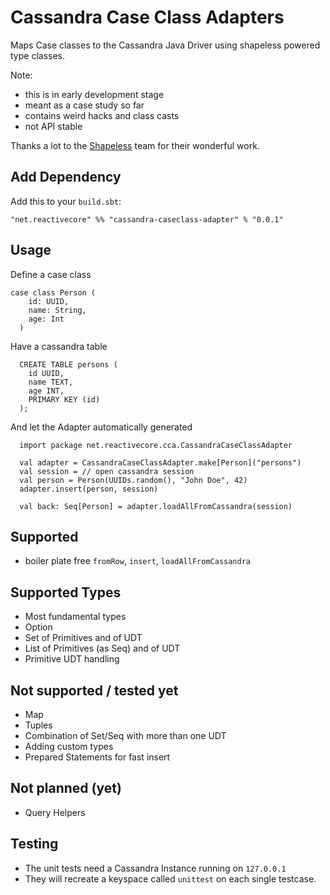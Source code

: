 Cassandra Case Class Adapters
=============================

Maps Case classes to the Cassandra Java Driver using shapeless powered type classes.

Note: 

* this is in early development stage
* meant as a case study so far
* contains weird hacks and class casts
* not API stable

Thanks a lot to the [Shapeless](https://github.com/milessabin/shapeless) team for their wonderful work.

Add Dependency
--------------

Add this to your `build.sbt`:

    "net.reactivecore" %% "cassandra-caseclass-adapter" % "0.0.1"

Usage
-----

Define a case class

    case class Person (
        id: UUID,
        name: String,
        age: Int
      )
      
Have a cassandra table
      
      
      CREATE TABLE persons (
        id UUID,
        name TEXT,
        age INT,
        PRIMARY KEY (id)
      );
      

And let the Adapter automatically generated
      
      import package net.reactivecore.cca.CassandraCaseClassAdapter

      val adapter = CassandraCaseClassAdapter.make[Person]("persons")
      val session = // open cassandra session
      val person = Person(UUIDs.random(), "John Doe", 42)
      adapter.insert(person, session)
      
      val back: Seq[Person] = adapter.loadAllFromCassandra(session)

Supported
---------
* boiler plate free `fromRow`, `insert`, `loadAllFromCassandra`

Supported Types
---------------
* Most fundamental types
* Option
* Set of Primitives and of UDT
* List of Primitives (as Seq) and of UDT
* Primitive UDT handling


Not supported / tested yet
--------------------------
* Map
* Tuples
* Combination of Set/Seq with more than one UDT
* Adding custom types
* Prepared Statements for fast insert

Not planned (yet)
-----------------
* Query Helpers


Testing
-------
* The unit tests need a Cassandra Instance running on `127.0.0.1`
* They will recreate a keyspace called `unittest` on each single testcase.